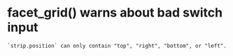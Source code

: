 # facet_grid() warns about bad switch input

    `strip.position` can only contain "top", "right", "bottom", or "left".

